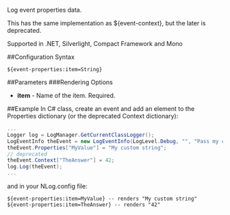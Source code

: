 Log event properties data. 

This has the same implementation as ${event-context}, but the later is deprecated. 

Supported in .NET, Silverlight, Compact Framework and Mono

##Configuration Syntax
```
${event-properties:item=String}
```

##Parameters
###Rendering Options
* **item** - Name of the item. Required.

##Example
In C# class, create an event and add an element to the Properties dictionary (or the deprecated Context dictionary):
```csharp
...
Logger log = LogManager.GetCurrentClassLogger();
LogEventInfo theEvent = new LogEventInfo(LogLevel.Debug, "", "Pass my custom value");
theEvent.Properties["MyValue"] = "My custom string";
// deprecated
theEvent.Context["TheAnswer"] = 42;
log.Log(theEvent);
...
```

and in your NLog.config file:

```
${event-properties:item=MyValue} -- renders "My custom string"
${event-properties:item=TheAnswer} -- renders "42"
```